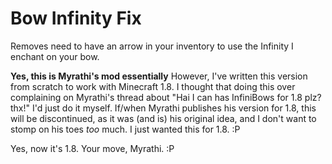 Bow Infinity Fix
================

Removes need to have an arrow in your inventory to use the Infinity I enchant on your bow.

**Yes, this is Myrathi's mod essentially** However, I've written this version from scratch to work with Minecraft 1.8. I thought that doing this over complaining on Myrathi's thread about "Hai I can has InfiniBows for 1.8 plz? thx!" I'd just do it myself. If/when Myrathi publishes his version for 1.8, this will be discontinued, as it was (and is) his original idea, and I don't want to stomp on his toes *too* much. I just wanted this for 1.8. :P

Yes, now it's 1.8. Your move, Myrathi. :P
